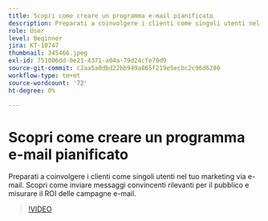 ```yaml
---
title: Scopri come creare un programma e-mail pianificato
description: Preparati a coinvolgere i clienti come singoli utenti nel tuo marketing via e-mail. Scopri come inviare messaggi convincenti rilevanti per il pubblico e misurare il ROI delle campagne e-mail.
role: User
level: Beginner
jira: KT-10747
thumbnail: 345466.jpeg
exl-id: 751006dd-0e21-4371-a04a-79d24cfe70d9
source-git-commit: c2aa5a0dbd22bb949a865f219e5ecbc2c96d6286
workflow-type: tm+mt
source-wordcount: '72'
ht-degree: 0%

---
```


# Scopri come creare un programma e-mail pianificato

Preparati a coinvolgere i clienti come singoli utenti nel tuo marketing via e-mail. Scopri come inviare messaggi convincenti rilevanti per il pubblico e misurare il ROI delle campagne e-mail.

>[!VIDEO](https://video.tv.adobe.com/v/345466/?quality=12&learn=on)
